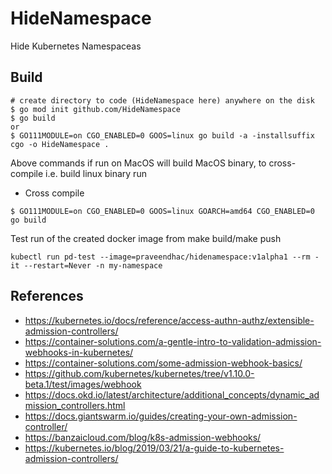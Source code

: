 # HideNamespace
Hide Kubernetes Namespaceas

## Build
```
# create directory to code (HideNamespace here) anywhere on the disk 
$ go mod init github.com/HideNamespace
$ go build 
or
$ GO111MODULE=on CGO_ENABLED=0 GOOS=linux go build -a -installsuffix cgo -o HideNamespace .
```
Above commands if run on MacOS will build MacOS binary, to cross-compile i.e. build linux binary run
- Cross compile
```
$ GO111MODULE=on CGO_ENABLED=0 GOOS=linux GOARCH=amd64 CGO_ENABLED=0 go build
```

Test run of the created docker image from make build/make push
```
kubectl run pd-test --image=praveendhac/hidenamespace:v1alpha1 --rm -it --restart=Never -n my-namespace
```
## References
- https://kubernetes.io/docs/reference/access-authn-authz/extensible-admission-controllers/
- https://container-solutions.com/a-gentle-intro-to-validation-admission-webhooks-in-kubernetes/
- https://container-solutions.com/some-admission-webhook-basics/
- https://github.com/kubernetes/kubernetes/tree/v1.10.0-beta.1/test/images/webhook
- https://docs.okd.io/latest/architecture/additional_concepts/dynamic_admission_controllers.html
- https://docs.giantswarm.io/guides/creating-your-own-admission-controller/
- https://banzaicloud.com/blog/k8s-admission-webhooks/
- https://kubernetes.io/blog/2019/03/21/a-guide-to-kubernetes-admission-controllers/
